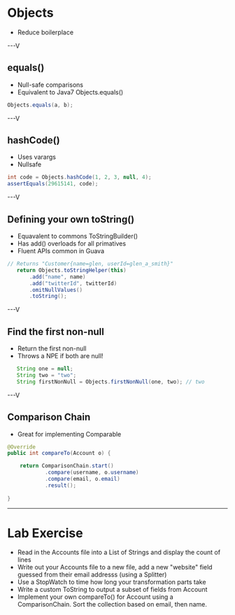 # Objects

* Reduce boilerplace

---V

## equals()

* Null-safe comparisons
* Equivalent to Java7 Objects.equals()

```java
Objects.equals(a, b);
```

---V

## hashCode()

* Uses varargs
* Nullsafe

```java
int code = Objects.hashCode(1, 2, 3, null, 4);
assertEquals(29615141, code);
```

---V

## Defining your own toString()

* Equavalent to commons ToStringBuilder()
* Has add() overloads for all primatives
* Fluent APIs common in Guava

```java
// Returns "Customer{name=glen, userId=glen_a_smith}"
   return Objects.toStringHelper(this)
       .add("name", name)
       .add("twitterId", twitterId)
       .omitNullValues()
       .toString();
```

---V


## Find the first non-null

* Return the first non-null
* Throws a NPE if both are null!

```java
   String one = null;
   String two = "two";
   String firstNonNull = Objects.firstNonNull(one, two); // two
```

---V

## Comparison Chain

* Great for implementing Comparable

```java
@Override
public int compareTo(Account o) {

    return ComparisonChain.start()
            .compare(username, o.username)
            .compare(email, o.email)              
            .result();
    
}
```

---

# Lab Exercise

* Read in the Accounts file into a List of Strings and display the count of lines
* Write out your Accounts file to a new file, add a new "website" field guessed from their email addresss (using a Splitter)
* Use a StopWatch to time how long your transformation parts take
* Write a custom ToString to output a subset of fields from Account
* Implement your own compareTo() for Account using a ComparisonChain. Sort the collection based on email, then name.


